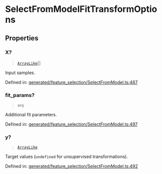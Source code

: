 # SelectFromModelFitTransformOptions

## Properties

### X?

> [`ArrayLike`](../types/ArrayLike.md)[]

Input samples.

Defined in:  [generated/feature\_selection/SelectFromModel.ts:487](https://github.com/transitive-bullshit/scikit-learn-ts/blob/122b3c0/packages/sklearn/src/generated/feature_selection/SelectFromModel.ts#L487)

### fit\_params?

> `any`

Additional fit parameters.

Defined in:  [generated/feature\_selection/SelectFromModel.ts:497](https://github.com/transitive-bullshit/scikit-learn-ts/blob/122b3c0/packages/sklearn/src/generated/feature_selection/SelectFromModel.ts#L497)

### y?

> [`ArrayLike`](../types/ArrayLike.md)

Target values (`undefined` for unsupervised transformations).

Defined in:  [generated/feature\_selection/SelectFromModel.ts:492](https://github.com/transitive-bullshit/scikit-learn-ts/blob/122b3c0/packages/sklearn/src/generated/feature_selection/SelectFromModel.ts#L492)
